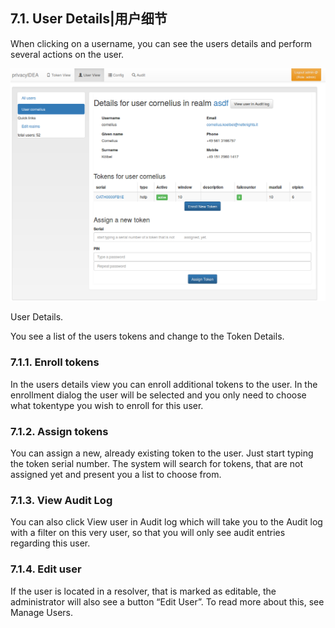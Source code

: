 ## 7.1. User Details|用户细节

When clicking on a username, you can see the users details and perform several actions on the user.

![user-detail](../Contents/user-detail.png)

User Details.

You see a list of the users tokens and change to the Token Details.

### 7.1.1. Enroll tokens

In the users details view you can enroll additional tokens to the user. In the enrollment dialog the user will be selected and you only need to choose what tokentype you wish to enroll for this user.

### 7.1.2. Assign tokens

You can assign a new, already existing token to the user. Just start typing the token serial number. The system will search for tokens, that are not assigned yet and present you a list to choose from.

### 7.1.3. View Audit Log

You can also click View user in Audit log which will take you to the Audit log with a filter on this very user, so that you will only see audit entries regarding this user.

### 7.1.4. Edit user

If the user is located in a resolver, that is marked as editable, the administrator will also see a button “Edit User”. To read more about this, see Manage Users.